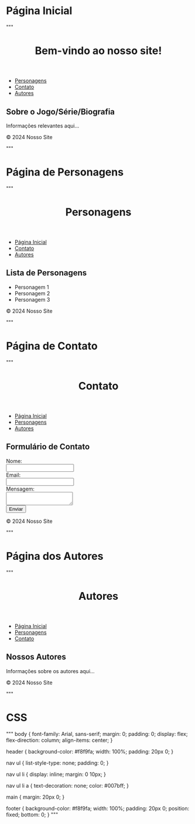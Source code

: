 # Página Inicial
"""
<!DOCTYPE html>
<html>
<head>
    <title>Página Inicial</title>
    <link rel="stylesheet" type="text/css" href="styles.css">
</head>
<body>
    <header>
        <h1>Bem-vindo ao nosso site!</h1>
    </header>
    <nav>
        <ul>
            <li><a href="characters.html">Personagens</a></li>
            <li><a href="contact.html">Contato</a></li>
            <li><a href="authors.html">Autores</a></li>
        </ul>
    </nav>
    <main>
        <h2>Sobre o Jogo/Série/Biografia</h2>
        <p>Informações relevantes aqui...</p>
    </main>
    <footer>
        <p>© 2024 Nosso Site</p>
    </footer>
</body>
</html>
"""

# Página de Personagens
"""
<!DOCTYPE html>
<html>
<head>
    <title>Personagens</title>
    <link rel="stylesheet" type="text/css" href="styles.css">
</head>
<body>
    <header>
        <h1>Personagens</h1>
    </header>
    <nav>
        <ul>
            <li><a href="index.html">Página Inicial</a></li>
            <li><a href="contact.html">Contato</a></li>
            <li><a href="authors.html">Autores</a></li>
        </ul>
    </nav>
    <main>
        <h2>Lista de Personagens</h2>
        <ul>
            <li>Personagem 1</li>
            <li>Personagem 2</li>
            <li>Personagem 3</li>
        </ul>
    </main>
    <footer>
        <p>© 2024 Nosso Site</p>
    </footer>
</body>
</html>
"""

# Página de Contato
"""
<!DOCTYPE html>
<html>
<head>
    <title>Contato</title>
    <link rel="stylesheet" type="text/css" href="styles.css">
</head>
<body>
    <header>
        <h1>Contato</h1>
    </header>
    <nav>
        <ul>
            <li><a href="index.html">Página Inicial</a></li>
            <li><a href="characters.html">Personagens</a></li>
            <li><a href="authors.html">Autores</a></li>
        </ul>
    </nav>
    <main>
        <h2>Formulário de Contato</h2>
        <form>
            <label for="name">Nome:</label><br>
            <input type="text" id="name" name="name"><br>
            <label for="email">Email:</label><br>
            <input type="email" id="email" name="email"><br>
            <label for="message">Mensagem:</label><br>
            <textarea id="message" name="message"></textarea><br>
            <input type="submit" value="Enviar">
        </form>
    </main>
    <footer>
        <p>© 2024 Nosso Site</p>
    </footer>
</body>
</html>
"""

# Página dos Autores
"""
<!DOCTYPE html>
<html>
<head>
    <title>Autores</title>
    <link rel="stylesheet" type="text/css" href="styles.css">
</head>
<body>
    <header>
        <h1>Autores</h1>
    </header>
    <nav>
        <ul>
            <li><a href="index.html">Página Inicial</a></li>
            <li><a href="characters.html">Personagens</a></li>
            <li><a href="contact.html">Contato</a></li>
        </ul>
    </nav>
    <main>
        <h2>Nossos Autores</h2>
        <p>Informações sobre os autores aqui...</p>
    </main>
    <footer>
        <p>© 2024 Nosso Site</p>
    </footer>
</body>
</html>
"""

# CSS
"""
body {
    font-family: Arial, sans-serif;
    margin: 0;
    padding: 0;
    display: flex;
    flex-direction: column;
    align-items: center;
}

header {
    background-color: #f8f9fa;
    width: 100%;
    padding: 20px 0;
}

nav ul {
    list-style-type: none;
    padding: 0;
}

nav ul li {
    display: inline;
    margin: 0 10px;
}

nav ul li a {
    text-decoration: none;
    color: #007bff;
}

main {
    margin: 20px 0;
}

footer {
    background-color: #f8f9fa;
    width: 100%;
    padding: 20px 0;
    position: fixed;
    bottom: 0;
}
"""
